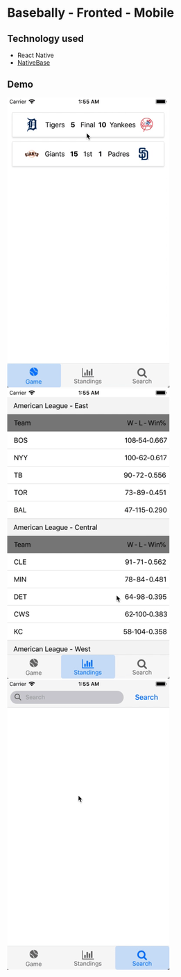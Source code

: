 # Basebally - Fronted - Mobile

## Technology used
- React Native
- [NativeBase](https://nativebase.io/)

## Demo
![Game](./images/game.gif)    
![Standing](./images/standings.gif)    
![Player Search](./images/playersearch.gif)    
